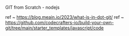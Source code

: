 GIT from Scratch - nodejs

ref ~ https://blog.meain.io/2023/what-is-in-dot-git/
ref ~ https://github.com/codecrafters-io/build-your-own-git/tree/main/starter_templates/javascript/code